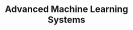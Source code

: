 ---
title: Advanced Machine Learning Systems
description: Fall 2021 <br> CS 6787
importance: 2
category: teaching
---